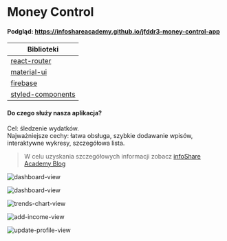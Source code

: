 # Money Control

#### Podgląd: https://infoshareacademy.github.io/jfddr3-money-control-app


| Biblioteki                                                     | 
| -------------------------------------------------------------- |
| [react-router](https://reactrouter.com/web/guides/quick-start) |
| [material-ui](https://material-ui.com/)                        |
| [firebase](https://firebase.google.com/docs/)                  |
| [styled-components](https://styled-components.com/)            |


#### Do czego służy nasza aplikacja?

Cel: śledzenie wydatków.
<br/>
Najważniejsze cechy: łatwa obsługa, szybkie dodawanie wpisów, interaktywne wykresy, szczegółowa lista.

>W celu uzyskania szczegółowych informacji zobacz [infoShare Academy Blog](https://infoshareacademy.com/blog/ "infoShare Academy Blog")

![dashboard-view](https://drive.google.com/uc?export=view&id=1YXLtWby2T40klv4QffHaXC5V3pODw1Np)

![dashboard-view](https://drive.google.com/uc?export=view&id=1mUNwkJsMJHh2sy8jj0M1zldonpV5oiKz)

![trends-chart-view](https://drive.google.com/uc?export=view&id=1F0rsjJ5J7oMqjAR6m6rl9MV6rM47qHCX)

![add-income-view](https://drive.google.com/uc?export=view&id=194Hv1esfjVb_V4L-hoZCw4Uo8kRCRX0n)

![update-profile-view](https://drive.google.com/uc?export=view&id=1B2c3W0wZb4_PxXMlu6j2Roahayvp7WJT)

